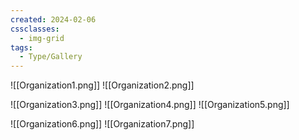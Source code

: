 ```yaml
---
created: 2024-02-06
cssclasses:
  - img-grid
tags:
  - Type/Gallery
---
```


![[Organization1.png]]
![[Organization2.png]]

![[Organization3.png]]
![[Organization4.png]]
![[Organization5.png]]


![[Organization6.png]]
![[Organization7.png]]

